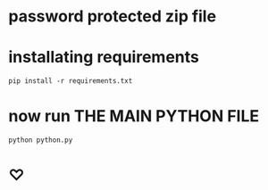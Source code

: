 # password protected zip file 
# installating requirements

```
pip install -r requirements.txt
```
# now run THE MAIN PYTHON FILE 
```
python python.py
```
# ♡
